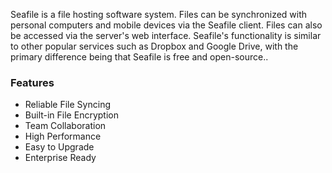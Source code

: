 Seafile is a file hosting software system. Files can be synchronized with personal computers and mobile devices via the Seafile client.
Files can also be accessed via the server's web interface.
Seafile's functionality is similar to other popular services such as Dropbox and Google Drive, with the primary difference being that Seafile is free and open-source..

### Features

* Reliable File Syncing
* Built-in File Encryption
* Team Collaboration
* High Performance
* Easy to Upgrade
* Enterprise Ready
